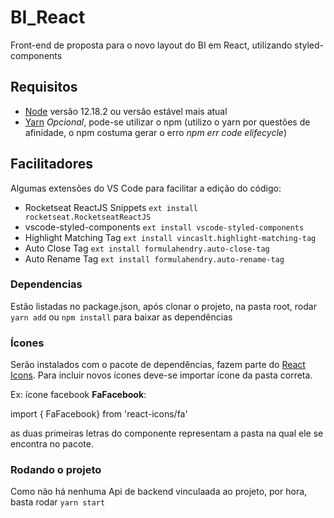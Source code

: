 # BI_React
Front-end de proposta para o novo layout do BI em React, utilizando styled-components

## Requisitos
* [Node](https://nodejs.org/en/) versão 12.18.2 ou versão estável mais atual
* [Yarn](https://yarnpkg.com/) _Opcional_, pode-se utilizar o npm (utilizo o yarn por questões de afinidade, o npm costuma gerar o erro _npm err code elifecycle_)

## Facilitadores
Algumas extensões do VS Code para facilitar a edição do código:
* Rocketseat ReactJS Snippets
`ext install rocketseat.RocketseatReactJS`
* vscode-styled-components
`ext install vscode-styled-components`
* Highlight Matching Tag
`ext install vincaslt.highlight-matching-tag`
* Auto Close Tag
`ext install formulahendry.auto-close-tag`
* Auto Rename Tag
`ext install formulahendry.auto-rename-tag`

### Dependencias
Estão listadas no package.json, após clonar o projeto, na pasta root, rodar `yarn add` ou `npm install` para baixar as dependências

### Ícones
Serão instalados com o pacote de dependências, fazem parte do [React Icons](https://react-icons.github.io/).
Para incluir novos ícones deve-se importar ícone da pasta correta.

Ex: ícone facebook **FaFacebook**:

import { FaFacebook} from 'react-icons/fa'

as duas primeiras letras do componente representam a pasta na qual ele se encontra no pacote.

### Rodando o projeto
Como não há nenhuma Api de backend vinculaada ao projeto, por hora, basta rodar `yarn start`
